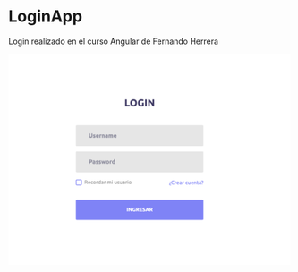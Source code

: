 # LoginApp

Login realizado en el curso Angular de Fernando Herrera


![](https://github.com/Klerith/angular-login-demoapp/blob/master/src/assets/images/demo.png?raw=true)
